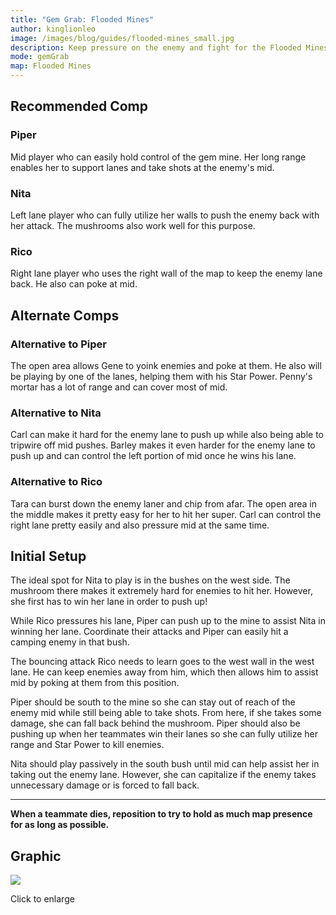 ```yaml
---
title: "Gem Grab: Flooded Mines"
author: kinglionleo
image: /images/blog/guides/flooded-mines_small.jpg
description: Keep pressure on the enemy and fight for the Flooded Mines from a safe distance with Piper, Nita and Rico.
mode: gemGrab
map: Flooded Mines
---
```


Recommended Comp
---

### Piper

<media-img path="/brawlers/piper/avatar" size="96" clazz="h-16 float-right p-2"></media-img>

Mid player who can easily hold control of the gem mine. Her long range enables her to support lanes and take shots at the enemy's mid.

### Nita

<media-img path="/brawlers/nita/avatar" size="96" clazz="h-16 float-right p-2"></media-img>

Left lane player who can fully utilize her walls to push the enemy back with her attack. The mushrooms also work well for this purpose.

### Rico

<media-img path="/brawlers/rico/avatar" size="96" clazz="h-16 float-right p-2"></media-img>

Right lane player who uses the right wall of the map to keep the enemy lane back. He also can poke at mid.

Alternate Comps
---

### Alternative to Piper

<media-img path="/brawlers/gene/avatar" size="60" clazz="h-10 float-right p-1"></media-img>

<media-img path="/brawlers/penny/avatar" size="60" clazz="h-10 float-right p-1"></media-img>

The open area allows Gene to yoink enemies and poke at them. He also will be playing by one of the lanes, helping them with his Star Power.
Penny's mortar has a lot of range and can cover most of mid.

### Alternative to Nita

<media-img path="/brawlers/carl/avatar" size="60" clazz="h-10 float-right p-1"></media-img>

<media-img path="/brawlers/barley/avatar" size="60" clazz="h-10 float-right p-1"></media-img>

Carl can make it hard for the enemy lane to push up while also being able to tripwire off mid pushes.
Barley makes it even harder for the enemy lane to push up and can control the left portion of mid once he wins his lane.

### Alternative to Rico

<media-img path="/brawlers/tara/avatar" size="60" clazz="h-10 float-right p-1"></media-img>

<media-img path="/brawlers/carl/avatar" size="60" clazz="h-10 float-right p-1"></media-img>

Tara can burst down the enemy laner and chip from afar. The open area in the middle makes it pretty easy for her to hit her super.
Carl can control the right lane pretty easily and also pressure mid at the same time.

Initial Setup
---

The ideal spot for Nita to play is in the bushes on the west side. The mushroom there makes it extremely hard for enemies to hit her. However, she first has to win her lane in order to push up!

While Rico pressures his lane, Piper can push up to the mine to assist Nita in winning her lane. Coordinate their attacks and Piper can easily hit a camping enemy in that bush.

The bouncing attack Rico needs to learn goes to the west wall in the west lane. He can keep enemies away from him, which then allows him to assist mid by poking at them from this position.

Piper should be south to the mine so she can stay out of reach of the enemy mid while still being able to take shots. From here, if she takes some damage, she can fall back behind the mushroom. Piper should also be pushing up when her teammates win their lanes so she can fully utilize her range and Star Power to kill enemies.

Nita should play passively in the south bush until mid can help assist her in taking out the enemy lane. However, she can capitalize if the enemy takes unnecessary damage or is forced to fall back.

---

**When a teammate dies, reposition to try to hold as much map presence for as long as possible.**

Graphic
---

<img class="lightbox" src="/images/blog/guides/flooded-mines.jpg">

Click to enlarge
